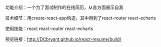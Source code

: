 功能介绍：一个为了面试制作的在线简历，从各方面展示自我

技术细节：用create-react-app构造，其中用到了react-router react-echarts

使用技能：react react-router react-echarts

预览链接：http://DCbryant.github.io/react-resume/build/